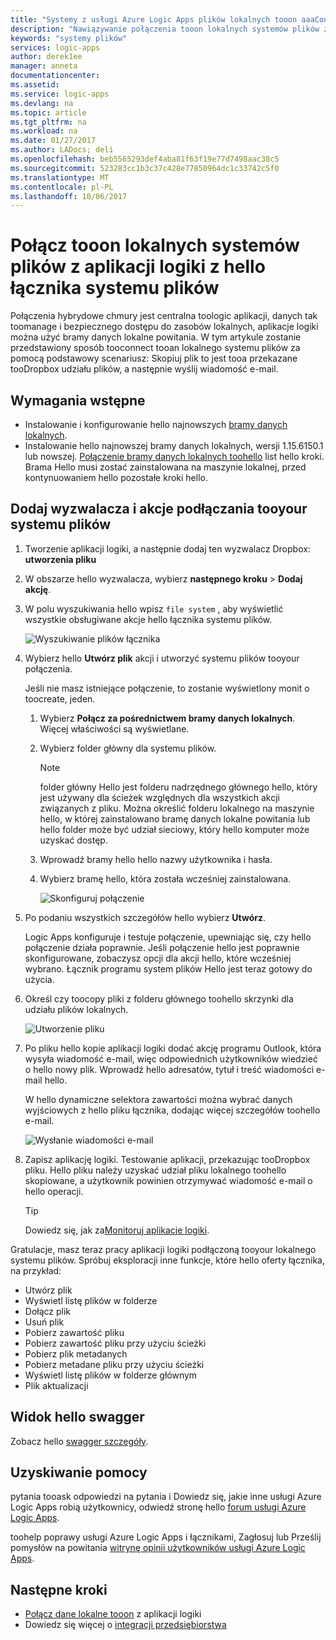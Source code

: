 ```yaml
---
title: "Systemy z usługi Azure Logic Apps plików lokalnych tooon aaaConnect | Dokumentacja firmy Microsoft"
description: "Nawiązywanie połączenia tooon lokalnych systemów plików z przepływu pracy aplikacji logiki za pośrednictwem bramy danych lokalne powitania i łącznika systemu plików"
keywords: "systemy plików"
services: logic-apps
author: derek1ee
manager: anneta
documentationcenter: 
ms.assetid: 
ms.service: logic-apps
ms.devlang: na
ms.topic: article
ms.tgt_pltfrm: na
ms.workload: na
ms.date: 01/27/2017
ms.author: LADocs; deli
ms.openlocfilehash: beb5565293def4aba81f63f19e77d7498aac38c5
ms.sourcegitcommit: 523283cc1b3c37c428e77850964dc1c33742c5f0
ms.translationtype: MT
ms.contentlocale: pl-PL
ms.lasthandoff: 10/06/2017
---
```

# <a name="connect-tooon-premises-file-systems-from-logic-apps-with-hello-file-system-connector"></a>Połącz tooon lokalnych systemów plików z aplikacji logiki z hello łącznika systemu plików

Połączenia hybrydowe chmury jest centralna toologic aplikacji, danych tak toomanage i bezpiecznego dostępu do zasobów lokalnych, aplikacje logiki można użyć bramy danych lokalne powitania. W tym artykule zostanie przedstawiony sposób tooconnect tooan lokalnego systemu plików za pomocą podstawowy scenariusz: Skopiuj plik to jest tooa przekazane tooDropbox udziału plików, a następnie wyślij wiadomość e-mail.

## <a name="prerequisites"></a>Wymagania wstępne

- Instalowanie i konfigurowanie hello najnowszych [bramy danych lokalnych](https://www.microsoft.com/download/details.aspx?id=53127).
- Instalowanie hello najnowszej bramy danych lokalnych, wersji 1.15.6150.1 lub nowszej. [Połączenie bramy danych lokalnych toohello](http://aka.ms/logicapps-gateway) list hello kroki. Brama Hello musi zostać zainstalowana na maszynie lokalnej, przed kontynuowaniem hello pozostałe kroki hello.

## <a name="add-trigger-and-actions-for-connecting-tooyour-file-system"></a>Dodaj wyzwalacza i akcje podłączania tooyour systemu plików

1. Tworzenie aplikacji logiki, a następnie dodaj ten wyzwalacz Dropbox: **utworzenia pliku** 
2. W obszarze hello wyzwalacza, wybierz **następnego kroku** > **Dodaj akcję**. 
3. W polu wyszukiwania hello wpisz `file system` , aby wyświetlić wszystkie obsługiwane akcje hello łącznika systemu plików.

   ![Wyszukiwanie plików łącznika](media/logic-apps-using-file-connector/search-file-connector.png)

2. Wybierz hello **Utwórz plik** akcji i utworzyć systemu plików tooyour połączenia.

   Jeśli nie masz istniejące połączenie, to zostanie wyświetlony monit o toocreate, jeden.

   1. Wybierz **Połącz za pośrednictwem bramy danych lokalnych**. Więcej właściwości są wyświetlane.
   2. Wybierz folder główny dla systemu plików.
      
       > [!NOTE]
       > folder główny Hello jest folderu nadrzędnego głównego hello, który jest używany dla ścieżek względnych dla wszystkich akcji związanych z pliku. Można określić folderu lokalnego na maszynie hello, w której zainstalowano bramę danych lokalne powitania lub hello folder może być udział sieciowy, który hello komputer może uzyskać dostęp.

   3. Wprowadź bramy hello hello nazwy użytkownika i hasła.
   4. Wybierz bramę hello, która została wcześniej zainstalowana.

       ![Skonfiguruj połączenie](media/logic-apps-using-file-connector/create-file.png)

3. Po podaniu wszystkich szczegółów hello wybierz **Utwórz**. 

   Logic Apps konfiguruje i testuje połączenie, upewniając się, czy hello połączenie działa poprawnie. 
   Jeśli połączenie hello jest poprawnie skonfigurowane, zobaczysz opcji dla akcji hello, które wcześniej wybrano. 
   Łącznik programu system plików Hello jest teraz gotowy do użycia.

4. Określ czy toocopy pliki z folderu głównego toohello skrzynki dla udziału plików lokalnych.

   ![Utworzenie pliku](media/logic-apps-using-file-connector/create-file-filled.png)

5. Po pliku hello kopie aplikacji logiki dodać akcję programu Outlook, która wysyła wiadomość e-mail, więc odpowiednich użytkowników wiedzieć o hello nowy plik. Wprowadź hello adresatów, tytuł i treść wiadomości e-mail hello. 

   W hello dynamiczne selektora zawartości można wybrać danych wyjściowych z hello pliku łącznika, dodając więcej szczegółów toohello e-mail.

   ![Wysłanie wiadomości e-mail](media/logic-apps-using-file-connector/send-email.png)

6. Zapisz aplikację logiki. Testowanie aplikacji, przekazując tooDropbox pliku. Hello pliku należy uzyskać udział pliku lokalnego toohello skopiowane, a użytkownik powinien otrzymywać wiadomość e-mail o hello operacji.

   > [!TIP] 
   > Dowiedz się, jak za[Monitoruj aplikacje logiki](../logic-apps/logic-apps-monitor-your-logic-apps.md).

Gratulacje, masz teraz pracy aplikacji logiki podłączoną tooyour lokalnego systemu plików. Spróbuj eksploracji inne funkcje, które hello oferty łącznika, na przykład:

- Utwórz plik
- Wyświetl listę plików w folderze
- Dołącz plik
- Usuń plik
- Pobierz zawartość pliku
- Pobierz zawartość pliku przy użyciu ścieżki
- Pobierz plik metadanych
- Pobierz metadane pliku przy użyciu ścieżki
- Wyświetl listę plików w folderze głównym
- Plik aktualizacji

## <a name="view-hello-swagger"></a>Widok hello swagger
Zobacz hello [swagger szczegóły](/connectors/fileconnector/). 

## <a name="get-help"></a>Uzyskiwanie pomocy

pytania tooask odpowiedzi na pytania i Dowiedz się, jakie inne usługi Azure Logic Apps robią użytkownicy, odwiedź stronę hello [forum usługi Azure Logic Apps](https://social.msdn.microsoft.com/Forums/en-US/home?forum=azurelogicapps).

toohelp poprawy usługi Azure Logic Apps i łącznikami, Zagłosuj lub Prześlij pomysłów na powitania [witrynę opinii użytkowników usługi Azure Logic Apps](http://aka.ms/logicapps-wish).

## <a name="next-steps"></a>Następne kroki

- [Połącz dane lokalne tooon](../logic-apps/logic-apps-gateway-connection.md) z aplikacji logiki
- Dowiedz się więcej o [integracji przedsiębiorstwa](../logic-apps/logic-apps-enterprise-integration-overview.md)
